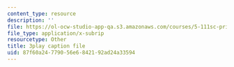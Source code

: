 ```yaml
---
content_type: resource
description: ''
file: https://ol-ocw-studio-app-qa.s3.amazonaws.com/courses/5-111sc-principles-of-chemical-science-fall-2014/87f60a24779056e6842192ad24a33594_NIZFPnHtrBA.vtt
file_type: application/x-subrip
resourcetype: Other
title: 3play caption file
uid: 87f60a24-7790-56e6-8421-92ad24a33594
---
```

